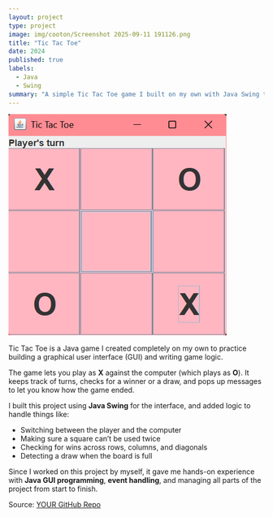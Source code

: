 ```yaml
---
layout: project
type: project
image: img/cooton/Screenshot 2025-09-11 191126.png
title: "Tic Tac Toe"
date: 2024
published: true
labels:
  - Java
  - Swing
summary: "A simple Tic Tac Toe game I built on my own with Java Swing that lets you play against the computer."
---
```


<img class="img-fluid" src="../img/cotton/Screenshot 2025-09-11 191419.png">

Tic Tac Toe is a Java game I created completely on my own to practice building a graphical user interface (GUI) and writing game logic.  

The game lets you play as **X** against the computer (which plays as **O**). It keeps track of turns, checks for a winner or a draw, and pops up messages to let you know how the game ended.  

I built this project using **Java Swing** for the interface, and added logic to handle things like:
- Switching between the player and the computer  
- Making sure a square can’t be used twice  
- Checking for wins across rows, columns, and diagonals  
- Detecting a draw when the board is full  

Since I worked on this project by myself, it gave me hands-on experience with **Java GUI programming**, **event handling**, and managing all parts of the project from start to finish.  

Source: <a href="https://github.com/YOUR-USERNAME/tictactoe">YOUR GitHub Repo</a>

